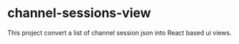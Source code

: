 # channel-sessions-view
This project convert a list of channel session json into React based ui views.
